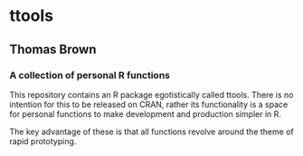 # ttools
## Thomas Brown
### A collection of personal R functions

This repository contains an R package egotistically called ttools. There is no intention for this to be released on CRAN, rather its functionality is a space for personal functions to make development and production simpler in R. 

The key advantage of these is that all functions revolve around the theme of rapid prototyping.


